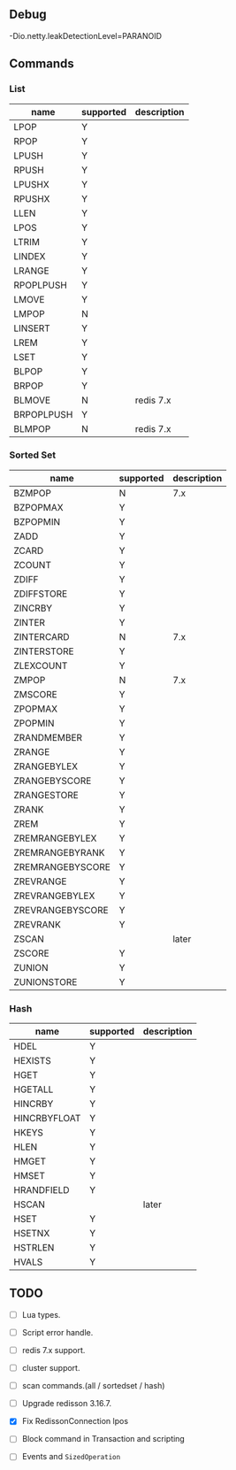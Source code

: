 ## Debug  
-Dio.netty.leakDetectionLevel=PARANOID

## Commands
### List
|name|supported|description|
|-----|-----|-----|
|LPOP|Y||
|RPOP|Y||
|LPUSH|Y||
|RPUSH|Y||
|LPUSHX|Y||
|RPUSHX|Y||
|LLEN|Y||
|LPOS|Y||
|LTRIM|Y||
|LINDEX|Y||
|LRANGE|Y||
|RPOPLPUSH|Y||
|LMOVE|Y||
|LMPOP|N||
|LINSERT|Y||
|LREM|Y||
|LSET|Y||
|BLPOP|Y||
|BRPOP|Y||
|BLMOVE|N|redis 7.x|
|BRPOPLPUSH|Y||
|BLMPOP|N|redis 7.x|

### Sorted Set
|name|supported|description|
|-----|-----|-----|
|BZMPOP|N|7.x|
|BZPOPMAX|Y||
|BZPOPMIN|Y||
|ZADD|Y||
|ZCARD|Y||
|ZCOUNT|Y||
|ZDIFF|Y||
|ZDIFFSTORE|Y||
|ZINCRBY|Y||
|ZINTER|Y||
|ZINTERCARD|N|7.x|
|ZINTERSTORE|Y||
|ZLEXCOUNT|Y||
|ZMPOP|N|7.x|
|ZMSCORE|Y||
|ZPOPMAX|Y||
|ZPOPMIN|Y||
|ZRANDMEMBER|Y||
|ZRANGE|Y||
|ZRANGEBYLEX|Y||
|ZRANGEBYSCORE|Y||
|ZRANGESTORE|Y||
|ZRANK|Y||
|ZREM|Y||
|ZREMRANGEBYLEX|Y||
|ZREMRANGEBYRANK|Y||
|ZREMRANGEBYSCORE|Y||
|ZREVRANGE|Y||
|ZREVRANGEBYLEX|Y||
|ZREVRANGEBYSCORE|Y||
|ZREVRANK|Y||
|ZSCAN| |later|
|ZSCORE|Y||
|ZUNION|Y||
|ZUNIONSTORE|Y||

### Hash  
|name|supported|description|
|-----|-----|-----|
|HDEL| Y| |
|HEXISTS|Y | |
|HGET| Y| |
|HGETALL|Y | |
|HINCRBY| Y| |
|HINCRBYFLOAT|Y | |
|HKEYS| Y| |
|HLEN|Y | |
|HMGET|Y | |
|HMSET|Y | |
|HRANDFIELD| Y| |
|HSCAN| | later|
|HSET|Y | |
|HSETNX|Y | |
|HSTRLEN|Y | |
|HVALS|Y | |

## TODO
-[ ] Lua types.  
-[ ] Script error handle.  
-[ ] redis 7.x support.  
-[ ] cluster support.  
-[ ] scan commands.(all / sortedset / hash)     
-[ ] Upgrade redisson 3.16.7.   
-[X] Fix RedissonConnection lpos 
-[ ] Block command in Transaction and scripting
-[ ] Events and `SizedOperation`

  


